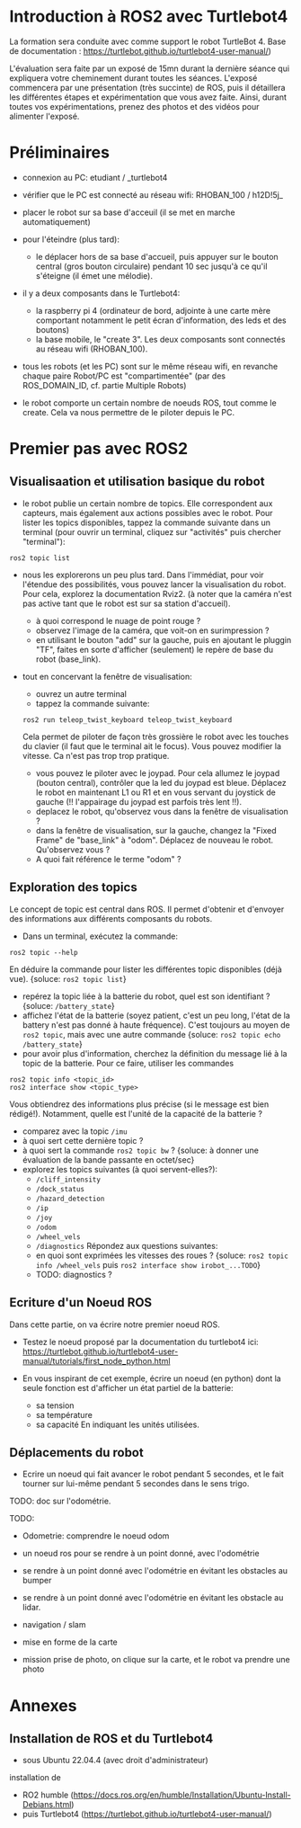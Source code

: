 Introduction à ROS2 avec Turtlebot4
===================================

La formation sera conduite avec comme support le robot TurtleBot 4.
Base de documentation : https://turtlebot.github.io/turtlebot4-user-manual/)

L'évaluation sera faite par un exposé de 15mn durant la dernière séance qui expliquera votre cheminement durant toutes les séances. L'exposé commencera par une présentation (très succinte) de ROS, puis il détaillera les différentes étapes et expérimentation que vous avez faite.
Ainsi, durant toutes vos expérimentations, prenez des photos et des vidéos pour alimenter l'exposé.

# Préliminaires

- connexion au PC: etudiant / _turtlebot4
- vérifier que le PC est connecté au réseau wifi: RHOBAN_100 / h12D!5j_
- placer le robot sur sa base d'acceuil (il se met en marche automatiquement)
- pour l'éteindre (plus tard):
    - le déplacer hors de sa base d'accueil, puis appuyer sur le bouton central (gros bouton circulaire) pendant 10 sec jusqu'à ce qu'il s'éteigne (il émet une mélodie).

- il y a deux composants dans le Turtlebot4: 
  - la raspberry pi 4 (ordinateur de bord, adjointe à une carte mère comportant notamment le petit écran d'information, des leds et des boutons) 
  - la base mobile, le "create 3".
  Les deux composants sont connectés au réseau wifi (RHOBAN_100).

- tous les robots (et les PC) sont sur le même réseau wifi, en revanche chaque paire Robot/PC est "compartimentée" (par des ROS_DOMAIN_ID, cf. partie Multiple Robots) 

- le robot comporte un certain nombre de noeuds ROS, tout comme le create. Cela va nous permettre de le piloter depuis le PC.

# Premier pas avec ROS2

## Visualisaation et utilisation basique du robot

- le robot publie un certain nombre de topics. Elle correspondent aux capteurs, mais également aux actions possibles avec le robot. Pour lister les topics disponibles, tappez la commande suivante dans un terminal (pour ouvrir un terminal, cliquez sur "activités" puis chercher "terminal"):
```
ros2 topic list
```

- nous les explorerons un peu plus tard. Dans l'immédiat, pour voir l'étendue des possibilités, vous pouvez lancer la visualisation du robot. Pour cela, explorez la documentation Rviz2.
(à noter que la caméra n'est pas active tant que le robot est sur sa station d'accueil).
    - à quoi correspond le nuage de point rouge ?
    - observez l'image de la caméra, que voit-on en surimpression ?
    - en utilisant le bouton "add" sur la gauche, puis en ajoutant le pluggin "TF", faites en sorte d'afficher (seulement) le repère de base du robot (base_link).

- tout en concervant la fenêtre de visualisation:
    - ouvrez un autre terminal
    - tappez la commande suivante:
    ``` 
    ros2 run teleop_twist_keyboard teleop_twist_keyboard
    ```
    Cela permet de piloter de façon très grossière le robot avec les touches du clavier (il faut que le terminal ait le focus). Vous pouvez modifier la vitesse. Ca n'est pas trop trop pratique.
    - vous pouvez le piloter avec le joypad. Pour cela allumez le joypad (bouton central), contrôler que la led du joypad est bleue. Déplacez le robot en maintenant L1 ou R1 et en vous servant du joystick de gauche (!! l'appairage du joypad est parfois très lent !!).
    - deplacez le robot, qu'observez vous dans la fenêtre de visualisation ?
    - dans la fenêtre de visualisation, sur la gauche, changez la "Fixed Frame" de "base_link" à "odom". Déplacez de nouveau le robot. Qu'observez vous ?
    - A quoi fait référence le terme "odom" ?

## Exploration des topics

Le concept de topic est central dans ROS. Il permet d'obtenir et d'envoyer des informations aux différents composants du robots.

- Dans un terminal, exécutez la commande:
```
ros2 topic --help
```
En déduire la commande pour lister les différentes topic disponibles (déjà vue).
{soluce: `ros2 topic list`}

- repérez la topic liée à la batterie du robot, quel est son identifiant ?
{soluce: `/battery_state`}
- affichez l'état de la batterie (soyez patient, c'est un peu long, l'état de la battery n'est pas donné à haute fréquence). C'est toujours au moyen de `ros2 topic`, mais avec une autre commande
{soluce: `ros2 topic echo /battery_state`}
- pour avoir plus d'information, cherchez la définition du message lié à la topic de la batterie. Pour ce faire, utiliser les commandes
```
ros2 topic info <topic_id>
ros2 interface show <topic_type>
```
Vous obtiendrez des informations plus précise (si le message est bien rédigé!). Notamment, quelle est l'unité de la capacité de la batterie ?
- comparez avec la topic `/imu`
- à quoi sert cette dernière topic ?
- à quoi sert la commande `ros2 topic bw` ?
{soluce: à donner une évaluation de la bande passante en octet/sec}
- explorez les topics suivantes (à quoi servent-elles?):
    - `/cliff_intensity`
    - `/dock_status`
    - `/hazard_detection`
    - `/ip`
    - `/joy`
    - `/odom`
    - `/wheel_vels`
    - `/diagnostics`
Répondez aux questions suivantes:
    - en quoi sont exprimées les vitesses des roues ?
{soluce: `ros2 topic info /wheel_vels` puis `ros2 interface show irobot_...TODO`}
    - TODO: diagnostics ?

## Ecriture d'un Noeud ROS

Dans cette partie, on va écrire notre premier noeud ROS.

- Testez le noeud proposé par la documentation du turtlebot4 ici:
 https://turtlebot.github.io/turtlebot4-user-manual/tutorials/first_node_python.html

- En vous inspirant de cet exemple, écrire un noeud (en python) dont la seule fonction est d'afficher un état partiel de la batterie:
  - sa tension 
  - sa température
  - sa capacité
  En indiquant les unités utilisées.

## Déplacements du robot

- Ecrire un noeud qui fait avancer le robot pendant 5 secondes, et le fait tourner sur lui-même pendant 5 secondes dans le sens trigo.

TODO: doc sur l'odométrie.



TODO:
- Odometrie: comprendre le noeud odom
- un noeud ros pour se rendre à un point donné, avec l'odométrie
- se rendre à un point donné avec l'odométrie en évitant les obstacles au bumper
- se rendre à un point donné avec l'odométrie en évitant les obstacle au lidar. 


- navigation / slam
- mise en forme de la carte
- mission prise de photo, on clique sur la carte, et le robot va prendre une photo


# Annexes

## Installation de ROS et du Turtlebot4
- sous Ubuntu 22.04.4 (avec droit d'administrateur)

installation de 
- RO2 humble (https://docs.ros.org/en/humble/Installation/Ubuntu-Install-Debians.html)
- puis Turtlebot4 (https://turtlebot.github.io/turtlebot4-user-manual/)




